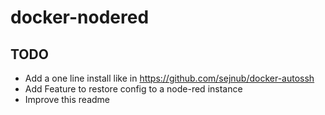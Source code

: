 # docker-nodered

## TODO

- Add a one line install like in <https://github.com/sejnub/docker-autossh>
- Add Feature to restore config to a node-red instance
- Improve this readme
